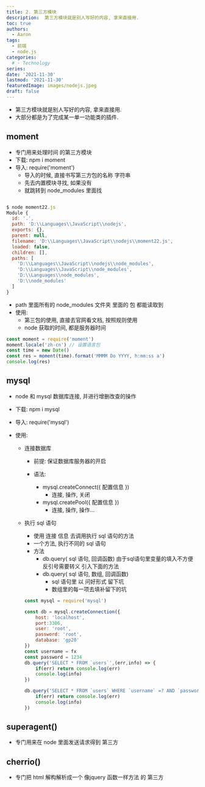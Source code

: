 ```yaml
---
title: 2. 第三方模块
description:  第三方模块就是别人写好的内容, 拿来直接用.
toc: true
authors:
  - Aaron
tags:
  - 前端
  - node.js
categories:
  # - Technology
series:
date: '2021-11-30'
lastmod: '2021-11-30'
featuredImage: images/nodejs.jpeg
draft: false
--- 
```


- 第三方模块就是别人写好的内容, 拿来直接用.
- 大部分都是为了完成某一单一功能类的插件.



## moment	

- 专门用来处理时间 的第三方模块
- 下载: npm i moment
- 导入: require('moment')
  - 导入的时候, 直接书写第三方包的名称 字符串
  - 先去内置模块寻找, 如果没有
  - 就跳转到 node_modules 里面找

```js

$ node moment22.js
Module {
  id: '.',
  path: 'D:\\Languages\\JavaScript\\nodejs',
  exports: {},
  parent: null,
  filename: 'D:\\Languages\\JavaScript\\nodejs\\moment22.js',
  loaded: false,
  children: [],
  paths: [
    'D:\\Languages\\JavaScript\\nodejs\\node_modules',
    'D:\\Languages\\JavaScript\\node_modules',
    'D:\\Languages\\node_modules',
    'D:\\node_modules'
  ]
}
```

- path 里面所有的 node_modules 文件夹 里面的 包 都能读取到
- 使用:
  - 第三包的使用, 直接去官网看文档, 按照规则使用
  - node 获取的时间, 都是服务器时间

```js
const moment = require('moment')
moment.locale('zh-cn') // 设置语言包
const time = new Date()
const res = moment(time).format('MMMM Do YYYY, h:mm:ss a')
console.log(res)
```

## mysql

- node 和 mysql 数据库连接, 并进行增删改查的操作

- 下载: npm i mysql

- 导入: require('mysql')

- 使用:

  - 连接数据库

    - 前提: 保证数据库服务器的开启

    - 语法:

      - mysql.createConnect({ 配置信息 })
        - 连接, 操作, 关闭
      - mysql.createPool({ 配置信息 })
        - 连接, 操作, 操作... 

  - 执行 sql 语句
    - 使用 连接 信息 去调用执行 sql 语句的方法
    - 一个方法, 执行不同的 sql 语句
    - 方法
      - db.query( sql 语句, 回调函数)  由于sql语句里变量的填入不方便 反引号需要转义 引入下面的方法
      - db.query( sql 语句, 数组, 回调函数)
        - sql 语句里 以 问好形式 留下坑
        - 数组里的每一项去填补留下的坑
  
    ```js
    const mysql = require('mysql')
    
    const db = mysql.createConnection({
        host: 'localhost',
        port:3306,
        user: 'root',
        password: 'root',
        database: 'gp20'
    })
    const username = fx
    const password = 1234
    db.query('SELECT * FROM `users`',(err,info) => {
        if(err) return console.log(err)
        console.log(info)
    })
    
    db.query('SELECT * FROM `users` WHERE `username` =? AND `password`=?',[username,password],(err,info) => {
        if(err) return console.log(err)
        console.log(info)
    })
    ```
  
    
  
      

## superagent()

- 专门用来在 node 里面发送请求得到 第三方

## cherrio()

- 专门把 html 解构解析成一个 像jquery 函数一样方法 的 第三方